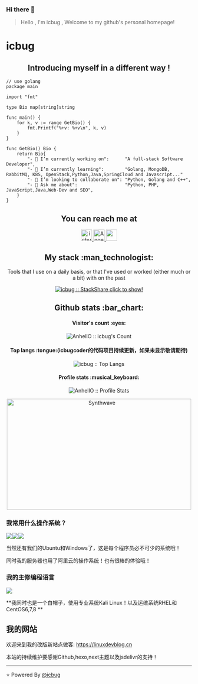 ### Hi there 👋

> Hello , I'm icbug , Welcome to my github's personal homepage!

# icbug 

<h2 align="center">Introducing myself in a different way !</h2>

```golang
// use golang
package main

import "fmt"

type Bio map[string]string

func main() {
	for k, v := range GetBio() {
		fmt.Printf("%+v: %+v\n", k, v)
	}
}

func GetBio() Bio {
	return Bio{
		"- 🔭 I’m currently working on":      "A full-stack Software Developer",
		"- 🌱 I’m currently learning":        "Golang, MongoDB, RabbitMQ, K8S, OpenStack,Python,Java,SpringCloud and Javascript..."
		"- 👯 I’m looking to collaborate on": "Python, Golang and C++",
		"- 💬 Ask me about":                  "Python, PHP, JavaScript,Java,Web-Dev and SEO",
	}
}
```

<h2 align="center">You can reach me at </h2>

<p align="center">
  <a href="https://dev.to/icbugcoder">
    <img src="https://d2fltix0v2e0sb.cloudfront.net/dev-badge.svg" alt="icbug's profile" height="30" width="30">
  </a>

  <a href="https://stackoverflow.com/users/14890101/icbug">
    <img src="https://www.vectorlogo.zone/logos/stackoverflow/stackoverflow-icon.svg" alt="Angel Santiago Jaime Zavala's Stack Overflow Profile" height="30" width="30">
  </a>

  <a href="https://medium.com/@superpythonforweb">
    <img src="https://www.vectorlogo.zone/logos/medium/medium-tile.svg"  height="30" width="30">
  </a>
</p>

<h2 align="center">My stack :man_technologist:</h2>

<p align="center">Tools that I use on a daily basis, or that I've used or worked (either much or a bit) with on the past</p>
<p align="center">
  <a href="https://stackshare.io/superpythonforweb">
    <img src="http://img.shields.io/badge/tech-stack-0690fa.svg?style=flat" alt="icbug :: StackShare" />
      click to show!
  </a>
</p>



<h2 align="center">Github stats :bar_chart:</h2>

<h4 align="center">Visitor's count :eyes:</h4>

<p align="center"><img src="https://profile-counter.glitch.me/{icbug}/count.svg" alt="AnhellO :: icbug's Count" /></p>

<h4 align="center">Top langs :tongue:(icbugcoder的代码项目持续更新，如果未显示敬请期待)</h4>

<p align="center"><img src="https://github-readme-stats.vercel.app/api/top-langs/?username=icbug&langs_count=10&theme=tokyonight&layout=compact" alt="icbug :: Top Langs" /></p>

<h4 align="center">Profile stats :musical_keyboard:</h4>

<p align="center"><img src="https://github-readme-stats.vercel.app/api?username=icbug&show_icons=true&theme=synthwave" alt="AnhellO :: Profile Stats" /></p>

<p align="center"><img src="https://thumbs.gfycat.com/GoodnaturedFondGaur-size_restricted.gif" alt="Synthwave" height="300" width="500"></p>

### 我常用什么操作系统？

[![](https://img.shields.io/badge/macOS-Hackintosh-292e33?style=flat-square&logo=apple&logoColor=ffffff)]()[![](https://img.shields.io/badge/Honor-V30-f5010c?style=flat-square&logo=huawei&logoColor=ffffff)]()[![](https://img.shields.io/badge/OS-Arch%20Linux-33aadd?style=flat-square&logo=arch-linux&logoColor=ffffff)]()

当然还有我们的Ubuntu和Windows了，这是每个程序员必不可少的系统哦！

同时我的服务器也用了阿里云的操作系统！也有很棒的体验哦！

### 我的主修编程语言

[![](https://img.shields.io/badge/-Java-007396?style=flat-square&logo=java&logoColor=ffffff)]()

**我同时也是一个白帽子，使用专业系统Kali Linux！以及运维系统RHEL和CentOS6,7,8 **

## 我的网站

欢迎来到我的改版新站点做客: https://linuxdevblog.cn

本站的持续维护要感谢Github,hexo,next主题以及jsdelivr的支持！


---

⭐️ Powered By [@icbug](https://github.com/icbug)
